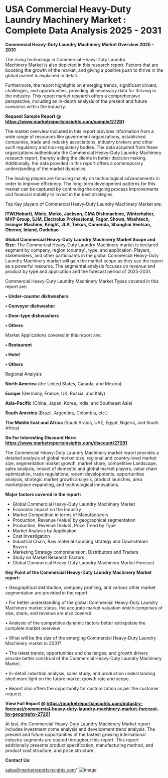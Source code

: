 # USA Commercial Heavy-Duty Laundry Machinery Market : Complete Data Analysis 2025 - 2031

<Strong> Commercial Heavy-Duty Laundry Machinery Market Overview 2025 - 2031</strong>

The rising technology in Commercial Heavy-Duty Laundry Machinery Market is also depicted in this research report. Factors that are boosting the growth of the market, and giving a positive push to thrive in the global market is explained in detail.

Furthermore, the report highlights on emerging trends, significant drivers, challenges, and opportunities, providing all necessary data for thriving in the industry. This report market research offers a comprehensive perspective, including an in-depth analysis of the present and future scenarios within the industry.

<strong>Request Sample Report @ <a href=https://www.marketreportsinsights.com/sample/27291>https://www.marketreportsinsights.com/sample/27291</a></strong>

The market overview included in this report provides information from a wide range of resources like government organizations, established companies, trade and industry associations, industry brokers and other such regulatory and non-regulatory bodies. The data acquired from these organizations authenticate the Commercial Heavy-Duty Laundry Machinery research report, thereby aiding the clients in better decision making. Additionally, the data provided in this report offers a contemporary understanding of the market dynamics.

The leading players are focusing mainly on technological advancements in order to improve efficiency. The long-term development patterns for this market can be captured by continuing the ongoing process improvements and financial stability to invest in the best strategies.

Top Key players of Commercial Heavy-Duty Laundry Machinery Market are:

<strong>ITW(Hobart), Miele, Meiko, Jackson, CMA Dishmachine, Winterhalter, MVP Group, SJM, Electrolux Professional, Fagor, Showa, Washtech, Insinger Machine, Knight, JLA, Teikos, Comenda, Shanghai Veetsan, Oberon, Inland, Oudebao</strong>

<strong><b>Global Commercial Heavy-Duty Laundry Machinery Market Scope and Size:</b></strong>
The Commercial Heavy-Duty Laundry Machinery market is declared segment by company, region (country), type, and application. Players, stakeholders, and other participants in the global Commercial Heavy-Duty Laundry Machinery market will gain the market scope as they use the report as a powerful resource. The segmental analysis focuses on revenue and product by type and application and the forecast period of 2025-2031.

Commercial Heavy-Duty Laundry Machinery Market Types covered in this report are:

<strong>• Under-counter dishwashers

• Conveyor dishwasher

• Door-type dishwashers

• Others</strong>

Market Applications covered in this report are:

<strong>• Restaurant

• Hotel

• Others</strong> 

Regional Analysis

<strong>North America</strong> (the United States, Canada, and Mexico)

<strong>Europe</strong> (Germany, France, UK, Russia, and Italy)

<strong>Asia-Pacific</strong> (China, Japan, Korea, India, and Southeast Asia)

<strong>South America</strong> (Brazil, Argentina, Colombia, etc.)

<strong>The Middle East and Africa</strong> (Saudi Arabia, UAE, Egypt, Nigeria, and South Africa)

<strong>Go For Interesting Discount Here: <a href=https://www.marketreportsinsights.com/discount/27291>https://www.marketreportsinsights.com/discount/27291</a></strong>

The Commercial Heavy-Duty Laundry Machinery market report provides a detailed analysis of global market size, regional and country-level market size, segmentation market growth, market share, competitive Landscape, sales analysis, impact of domestic and global market players, value chain optimization, trade regulations, recent developments, opportunities analysis, strategic market growth analysis, product launches, area marketplace expanding, and technological innovations.

<strong><b>Major factors covered in the report:</b></strong>
<ul>
  <li>Global Commercial Heavy-Duty Laundry Machinery Market </li>
  <li>Economic Impact on the Industry</li>
  <li>Market Competition in terms of Manufacturers</li>
  <li>Production, Revenue (Value) by geographical segmentation</li>
  <li>Production, Revenue (Value), Price Trend by Type</li>
  <li>Market Analysis by Application</li>
  <li>Cost Investigation</li>
  <li>Industrial Chain, Raw material sourcing strategy and Downstream Buyers</li>
  <li>Marketing Strategy comprehension, Distributors and Traders</li>
  <li>Study on Market Research Factors</li>
  <li>Global Commercial Heavy-Duty Laundry Machinery Market Forecast</li>
</ul>

<strong><b>Key Point of the Commercial Heavy-Duty Laundry Machinery Market report:</b></strong>

• Geographical distribution, company profiling, and various other market segmentation are provided in the report.

• For better understanding of the global Commercial Heavy-Duty Laundry Machinery market status, the accurate market valuation which comprises of size, share, and revenue are also covered.

• Analysis of the competitive dynamic factors better extrapolate the complete market overview

• What will be the size of the emerging Commercial Heavy-Duty Laundry Machinery market in 2031?

• The latest trends, opportunities and challenges, and growth drivers provide better construal of the Commercial Heavy-Duty Laundry Machinery Market.

• In-detail industrial analysis, sales study, and production understanding shed more light on the future market growth rate and scope.

• Report also offers the opportunity for customization as per the customer request.

<strong><b>View Full Report @ <a href=https://marketreportsinsights.com/industry-forecast/commercial-heavy-duty-laundry-machinery-market-forecast-by-geography-27291>https://marketreportsinsights.com/industry-forecast/commercial-heavy-duty-laundry-machinery-market-forecast-by-geography-27291</a></b></strong>


At last, the Commercial Heavy-Duty Laundry Machinery Market report includes investment come analysis and development trend analysis. The present and future opportunities of the fastest growing international industry segments are coated throughout this report. This report additionally presents product specification, manufacturing method, and product cost structure, and price structure.

<strong>Contact Us:</strong>

sales@marketreportsinsights.com"
![image](https://github.com/user-attachments/assets/53acff09-ea9b-4727-b395-fa742a6929c7)
